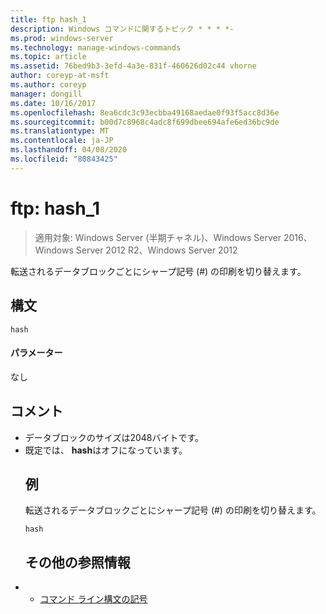 ```yaml
---
title: ftp hash_1
description: Windows コマンドに関するトピック * * * *-
ms.prod: windows-server
ms.technology: manage-windows-commands
ms.topic: article
ms.assetid: 76bed9b3-3efd-4a3e-831f-460626d02c44 vhorne
author: coreyp-at-msft
ms.author: coreyp
manager: dongill
ms.date: 10/16/2017
ms.openlocfilehash: 8ea6cdc3c93ecbba49168aedae0f93f5acc8d36e
ms.sourcegitcommit: b00d7c8968c4adc8f699dbee694afe6ed36bc9de
ms.translationtype: MT
ms.contentlocale: ja-JP
ms.lasthandoff: 04/08/2020
ms.locfileid: "80843425"
---
```

# <a name="ftp-hash_1"></a>ftp: hash_1

>適用対象: Windows Server (半期チャネル)、Windows Server 2016、Windows Server 2012 R2、Windows Server 2012

転送されるデータブロックごとにシャープ記号 (#) の印刷を切り替えます。   
## <a name="syntax"></a>構文  
```  
hash  
```  
#### <a name="parameters"></a>パラメーター  
なし  
## <a name="remarks"></a>コメント  
- データブロックのサイズは2048バイトです。  
- 既定では、 **hash**はオフになっています。  
  ## <a name="examples"></a><a name=BKMK_Examples></a>例  
  転送されるデータブロックごとにシャープ記号 (#) の印刷を切り替えます。  
  ```  
  hash  
  ```  
  ## <a name="additional-references"></a>その他の参照情報  
- - [コマンド ライン構文の記号](command-line-syntax-key.md)  
